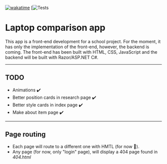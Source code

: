 [![wakatime](https://wakatime.com/badge/github/kenjitagawa/laptop-comparison-website.svg)](https://wakatime.com/badge/github/kenjitagawa/laptop-comparison-website)
[![Tests](https://img.shields.io/github/checks-status/kenjitagawa/laptop-comparison-website/main)

# Laptop comparison app
This app is a front-end development for a school project. For the moment, it has only the implementation of the front-end, however, the backend is coming. 
The front-end has been built with HTML, CSS, JavaScript and the backend will be built with Razor/ASP.NET C#.

---

## TODO 

* Animations :heavy_check_mark:
* Better position cards in research page :heavy_check_mark:
* Better style cards in index page :heavy_check_mark:
* Make about item page :heavy_check_mark:
---

## Page routing

* Each page will route to a different one with HMTL (for now 🙂).
* Any page (for now, only "login" page), will display a 404 page found in *404.html* 










